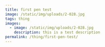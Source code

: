 ```yaml
---
title: first pen test
image: /static/img/uploads/2-028.jpg
tags: thing
images:
  - image: /static/img/uploads/2-028.jpg
    description: this is a test description
permalink: /thing/first-pen-test/
---
```

